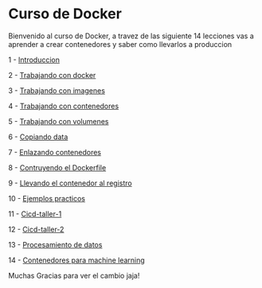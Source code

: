 # Curso de Docker

Bienvenido al curso de Docker, a travez de las siguiente 14 lecciones vas a aprender a crear contenedores y saber como llevarlos a produccion



1 - <a href="https://github.com/MaxCloud101/curso-docker/blob/main/1%20-%20Introduccion.md" title="Introduccion">Introduccion</a> 

2 - <a href="https://github.com/MaxCloud101/curso-docker/blob/main/2%20-%20Trabajando%20con%20docker.md" title="Introduccion">Trabajando con docker</a>

3 - <a href="https://github.com/MaxCloud101/curso-docker/blob/main/3%20-%20Trabajando%20con%20imagenes.md" title="Introduccion">Trabajando con imagenes</a>

4 - <a href="https://github.com/MaxCloud101/curso-docker/blob/main/4%20-%20Trabajando%20con%20contenedores.md" title="Introduccion">Trabajando con contenedores</a>

5 - <a href="https://github.com/MaxCloud101/curso-docker/blob/main/5%20-%20Trabajando%20con%20volumenes.md">Trabajando con volumenes</a>

6 - <a href="https://github.com/MaxCloud101/curso-docker/blob/main/6%20-%20Copiando%20data.md">Copiando data</a>

7 - <a href="https://github.com/MaxCloud101/curso-docker/blob/main/7%20-%20Enlazando%20contenedores.md">Enlazando contenedores</a>

8 - <a href="https://github.com/MaxCloud101/curso-docker/blob/main/8%20-%20Contruyendo%20el%20Dockerfile.md">Contruyendo el Dockerfile</a>

9 - <a href="https://github.com/MaxCloud101/curso-docker/blob/main/9%20-%20Llevando%20el%20contenedor%20al%20registro.md">Llevando el contenedor al registro</a>

10 - <a href="https://github.com/MaxCloud101/curso-docker/blob/main/10%20-%20Ejemplos%20practicos.md">Ejemplos practicos</a>

11 - <a href="https://github.com/MaxCloud101/curso-docker/blob/main/11%20-%20Cicd-taller-1.md">Cicd-taller-1</a>

12 - <a href="https://github.com/MaxCloud101/curso-docker/blob/main/12%20-%20Cicd-taller-2.md">Cicd-taller-2</a>

13 - <a href="https://github.com/MaxCloud101/curso-docker/blob/main/13%20-%20Procesamiento%20de%20datos.md">Procesamiento de datos</a>

14 - <a href="https://github.com/MaxCloud101/curso-docker/blob/main/14%20-%20contenedores%20para%20ml.ipynb">Contenedores para machine learning</a>

Muchas Gracias para ver el cambio jaja!